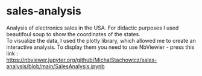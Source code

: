 # sales-analysis
Analysis of electronics sales in the USA. For didactic purposes I used beautifoul soup to show the coordinates of the states.
<br>
To visualize the data, I used the plotly library, which allowed me to create an interactive analysis. To display them you need to use NbViewier - press this link :
<br>
https://nbviewer.jupyter.org/github/MichalStachowicz/sales-analysis/blob/main/SalesAnalysis.ipynb <br/>

